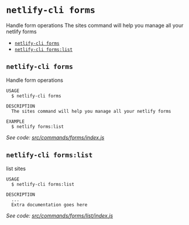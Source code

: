 `netlify-cli forms`
===================

Handle form operations
The sites command will help you manage all your netlify forms

* [`netlify-cli forms`](#netlify-cli-forms)
* [`netlify-cli forms:list`](#netlify-cli-formslist)

## `netlify-cli forms`

Handle form operations

```
USAGE
  $ netlify-cli forms

DESCRIPTION
  The sites command will help you manage all your netlify forms

EXAMPLE
  $ netlify forms:list
```

_See code: [src/commands/forms/index.js](https://github.com/netlify/cli/blob/v0.0.0/src/commands/forms/index.js)_

## `netlify-cli forms:list`

list sites

```
USAGE
  $ netlify-cli forms:list

DESCRIPTION
  ...
  Extra documentation goes here
```

_See code: [src/commands/forms/list/index.js](https://github.com/netlify/cli/blob/v0.0.0/src/commands/forms/list/index.js)_
